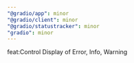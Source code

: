 ```yaml
---
"@gradio/app": minor
"@gradio/client": minor
"@gradio/statustracker": minor
"gradio": minor
---
```


feat:Control Display of Error, Info, Warning
